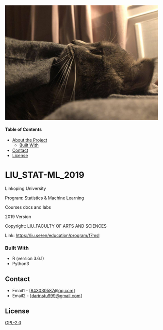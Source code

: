 ![](https://github.com/Darinstu999/LIU_STAT-ML_2019/blob/master/image/me.jpeg)

<!-- TABLE OF CONTENTS -->
#### Table of Contents
* [About the Project](#about-the-project)
  * [Built With](#built-with)
* [Contact](#contact)
* [License](#license)

<!-- ABOUT THE PROJECT -->
# LIU_STAT-ML_2019
Linkoping University

Program: Statistics & Machine Learning

Courses docs and labs

2019 Version

Copyright: LIU_FACULTY OF ARTS AND SCIENCES

Link: https://liu.se/en/education/program/f7msl

### Built With
* R (version 3.6.1)
* Python3

<!-- CONTACT -->
## Contact
* Email1 - [843030587@qq.com]
* Email2 - [darinstu999@gmail.com]

<!-- LICENSE -->
## License
[GPL-2.0](https://choosealicense.com/licenses/gpl-2.0/)
